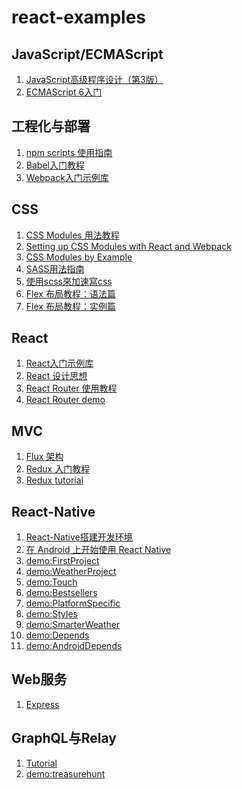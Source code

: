 # react-examples
## JavaScript/ECMAScript
1. [JavaScript高级程序设计（第3版）][31]
1. [ECMAScript 6入门][33]

## 工程化与部署
1. [npm scripts 使用指南][0]
1. [Babel入门教程][1]
1. [Webpack入门示例库][3]

## CSS
1. [CSS Modules 用法教程][6]
1. [Setting up CSS Modules with React and Webpack][13]
1. [CSS Modules by Example][15]
1. [SASS用法指南][11]
1. [使用scss來加速寫css][16]
1. [Flex 布局教程：语法篇][4]
1. [Flex 布局教程：实例篇][5]

## React
1. [React入门示例库][2]
1. [React 设计思想][14]
1. [React Router 使用教程][7]
1. [React Router demo][34]

## MVC
1. [Flux 架构][8]
1. [Redux 入门教程][9]
1. [Redux tutorial][12]

## React-Native
1. [React-Native搭建开发环境][10]
1. [在 Android 上开始使用 React Native][41]
1. [demo:FirstProject][40]
1. [demo:WeatherProject][42]
1. [demo:Touch][43]
1. [demo:Bestsellers][44]
1. [demo:PlatformSpecific][45]
1. [demo:Styles][46]
1. [demo:SmarterWeather][47]
1. [demo:Depends][48]
1. [demo:AndroidDepends][49]

## Web服务
1. [Express][17]

## GraphQL与Relay
1. [Tutorial][18]
1. [demo:treasurehunt][32]

[0]: http://www.ruanyifeng.com/blog/2016/10/npm_scripts.html
[1]: doc/babel-guide.md
[2]: doc/react-demo.md
[3]: doc/webpack-demo.md
[4]: http://www.ruanyifeng.com/blog/2015/07/flex-grammar.html
[5]: http://www.ruanyifeng.com/blog/2015/07/flex-examples.html
[6]: doc/css-modules-demo.md
[7]: http://www.ruanyifeng.com/blog/2016/05/react_router.html
[8]: doc/flux-demo.md
[9]: doc/redux-demo.md
[10]: doc/react-native-install.md
[11]: http://www.ruanyifeng.com/blog/2012/06/sass.html
[12]: doc/redux-tutorial.md
[13]: http://javascriptplayground.com/blog/2016/07/css-modules-webpack-react/
[14]: https://github.com/react-guide/react-basic
[15]: http://andrewhfarmer.com/css-modules-by-example/
[16]: http://blog.visioncan.com/2011/sass-scss-your-css/
[17]: http://www.expressjs.com.cn/
[18]: http://facebook.github.io/relay/docs/tutorial.html#content

[31]: professional_javascript_for_web/
[32]: relay-demo/relay-treasurehunt/
[33]: ecmascript6-primer/
[34]: react-router-demo/

[40]: react-native-demo/FirstProject
[41]: http://csbun.github.io/blog/2015/12/starting-react-native-with-android/
[42]: react-native-demo/WeatherProject
[43]: react-native-demo/Touch
[44]: react-native-demo/Bestsellers
[45]: react-native-demo/PlatformSpecific
[46]: react-native-demo/Styles
[47]: react-native-demo/SmarterWeather
[48]: react-native-demo/Depends
[49]: react-native-demo/AndroidDepends